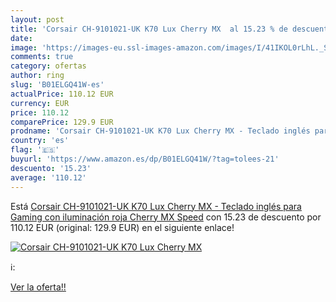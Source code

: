 ```yaml
---
layout: post
title: 'Corsair CH-9101021-UK K70 Lux Cherry MX  al 15.23 % de descuento'
date: 
image: 'https://images-eu.ssl-images-amazon.com/images/I/41IKOL0rLhL._SL200_.jpg'
comments: true
category: ofertas
author: ring
slug: 'B01ELGQ41W-es'
actualPrice: 110.12 EUR
currency: EUR
price: 110.12
comparePrice: 129.9 EUR
prodname: 'Corsair CH-9101021-UK K70 Lux Cherry MX - Teclado inglés para Gaming con iluminación roja Cherry MX Speed'
country: 'es'
flag: '🇪🇸'
buyurl: 'https://www.amazon.es/dp/B01ELGQ41W/?tag=tolees-21'
descuento: '15.23'
average: '110.12'
---
```


Está [Corsair CH-9101021-UK K70 Lux Cherry MX - Teclado inglés para Gaming con iluminación roja Cherry MX Speed](https://www.amazon.es/dp/B01ELGQ41W/?tag=tolees-21) con 15.23 de descuento por 110.12 EUR (original: 129.9 EUR) en el siguiente enlace!

[![Corsair CH-9101021-UK K70 Lux Cherry MX ](https://images-eu.ssl-images-amazon.com/images/I/41IKOL0rLhL._SL200_.jpg)](https://www.amazon.es/dp/B01ELGQ41W/?tag=tolees-21)

ℹ️:


[Ver la oferta!!](https://www.amazon.es/dp/B01ELGQ41W/?tag=tolees-21)
